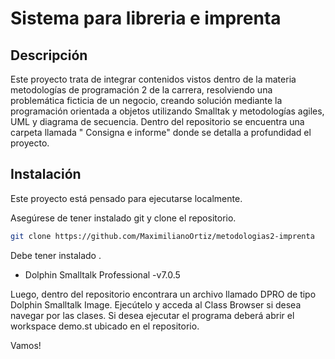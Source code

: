 # Sistema para libreria e imprenta

## Descripción

Este proyecto trata de integrar contenidos vistos dentro de la materia metodologías de programación 2 de la carrera, resolviendo una problemática ficticia de un negocio, creando solución mediante la programación orientada a objetos utilizando Smalltak y metodologías agiles, UML y diagrama de secuencia.
Dentro del repositorio se encuentra una carpeta llamada  " Consigna e informe" donde se detalla a profundidad el proyecto.

## Instalación 

Este proyecto está pensado para ejecutarse localmente. 

Asegúrese de tener instalado git y  clone el repositorio.
```bash
git clone https://github.com/MaximilianoOrtiz/metodologias2-imprenta
```
Debe tener instalado .
* Dolphin Smalltalk Professional -v7.0.5

Luego, dentro del repositorio encontrara un archivo llamado DPRO de tipo Dolphin Smalltalk Image. Ejecútelo y acceda al Class Browser si desea navegar por las clases. 
Si desea ejecutar el programa deberá abrir el workspace demo.st ubicado en el repositorio.

Vamos!
